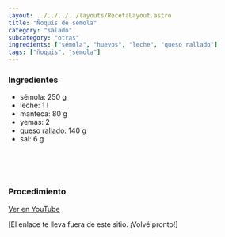 ```yaml
---
layout: ../../../../layouts/RecetaLayout.astro
title: "Ñoquis de sémola"
category: "salado"
subcategory: "otras"
ingredients: ["sémola", "huevos", "leche", "queso rallado"]
tags: ["ñoquis", "sémola"]
---
```


<!-- ## Ñoquis de sémola · Gnocchi alla romana -->

### Ingredientes

- sémola: 250 g
- leche: 1 l
- manteca: 80 g
- yemas: 2
- queso rallado: 140 g
- sal: 6 g

<br><br><br>

### Procedimiento

[Ver en YouTube](https://youtu.be/tfGcwgU3vBc)

[El enlace te lleva fuera de este sitio. ¡Volvé pronto!]
